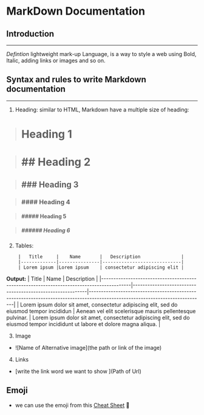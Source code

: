# MarkDown Documentation

## Introduction

---
*Defintion*  lightweight mark-up Language, is a way to style a web using Bold, Italic, adding links or images and so on.  

## Syntax and rules to write Markdown documentation

---

1. Heading: similar to HTML, Markdown have a multiple size of heading:

> # Heading 1

># ## Heading 2  

>## ### Heading 3  

>### #### Heading 4

>#### ##### Heading 5  

>##### ###### Heading 6  

2. Tables:

        |   Title     |    Name       |   Description               |
        |-------------|---------------|-----------------------------|
        | Lorem ipsum |Lorem ipsum    | consectetur adipiscing elit |

**Output:**
| Title                                                                                    | Name                                                      | Description                                                                                                                 |
|------------------------------------------------------------------------------------------|-----------------------------------------------------------|-----------------------------------------------------------------------------------------------------------------------------|
| Lorem ipsum dolor sit amet, consectetur adipiscing elit, sed do eiusmod tempor incididun | Aenean vel elit scelerisque mauris pellentesque pulvinar. | Lorem ipsum dolor sit amet, consectetur adipiscing elit, sed do eiusmod tempor incididunt ut labore et dolore magna aliqua. |

3. Image  

- ![Name of Alternative image](the path or link of the image)

4. Links

- [write the link word we want to show ](Path of Url)  

**Emoji**
--

- we can use the emoji from this [Cheat Sheet](https://www.webfx.com/tools/emoji-cheat-sheet/)  :yellow_heart:
